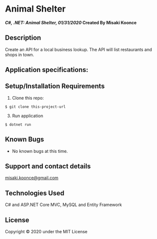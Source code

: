 # Animal Shelter

#### _C#, .NET: Animal Shelter, 01/31/2020_ Created By Misaki Koonce

## Description
Create an API for a local business lookup. The API will list restaurants and shops in town.

<!-- <img src="img/screenshot.png" style="text-align: center;"/> -->

## Application specifications:



## Setup/Installation Requirements

1. Clone this repo:
```
$ git clone this-project-url
```


3. Run application
```
$ dotnet run
```

## Known Bugs
* No known bugs at this time.

## Support and contact details
misaki.koonce@gmail.com


## Technologies Used
C# and ASP.NET Core MVC, MySQL and Entity Framework

## License
Copyright © 2020 under the MIT License